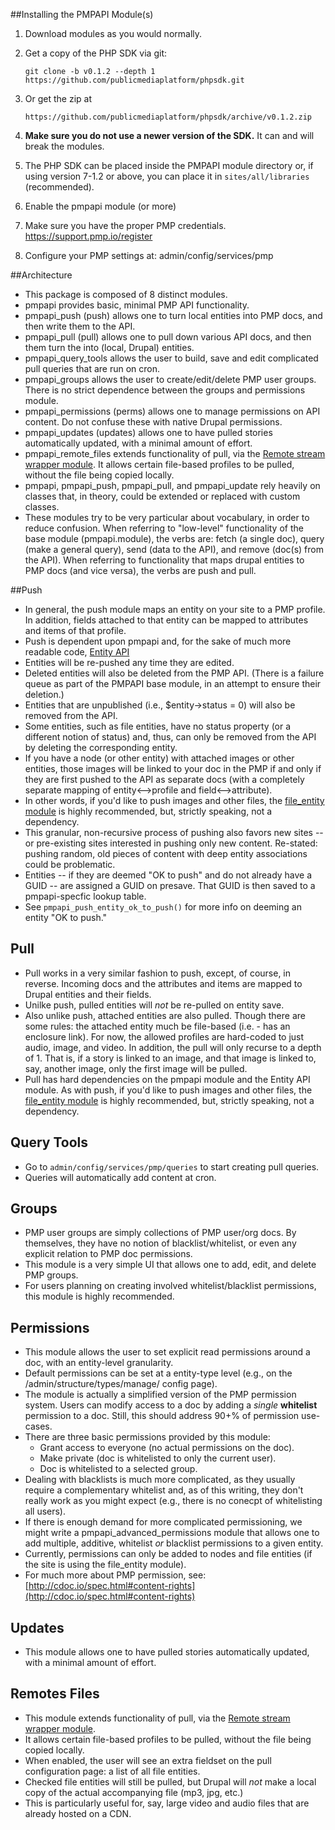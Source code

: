 ##Installing the PMPAPI Module(s)
1. Download modules as you would normally.
2. Get a copy of the PHP SDK via git:

    `git clone -b v0.1.2 --depth 1 https://github.com/publicmediaplatform/phpsdk.git`
    
3. Or get the zip at

    `https://github.com/publicmediaplatform/phpsdk/archive/v0.1.2.zip`

4. **Make sure you do not use a newer version of the SDK.** It can and will break the modules.
5. The PHP SDK can be placed inside the PMPAPI module directory or, if using version 7-1.2 or above, you can place it in `sites/all/libraries` (recommended).
6. Enable the pmpapi module (or more)
7. Make sure you have the proper PMP credentials. https://support.pmp.io/register
8. Configure your PMP settings at: admin/config/services/pmp

##Architecture
- This package is composed of 8 distinct modules.
- pmpapi provides basic, minimal PMP API functionality.
- pmpapi_push (push) allows one to turn local entities into PMP docs, and then write them to the API.
- pmpapi_pull (pull) allows one to pull down various API docs, and then them turn the into (local, Drupal) entities.
- pmpapi_query_tools allows the user to build, save and edit complicated pull queries that are run on cron.
- pmpapi_groups allows the user to create/edit/delete PMP user groups. There is no strict dependence between the groups and permissions module.
- pmpapi_permissions (perms) allows one to manage permissions on API content. Do not confuse these with native Drupal permissions.
- pmpapi_updates (updates) allows one to have pulled stories automatically updated, with a minimal amount of effort.
- pmpapi_remote_files extends functionality of pull, via the [Remote stream wrapper module](https://drupal.org/project/remote_stream_wrapper). It allows certain file-based profiles to be pulled, without the file being copied locally.
- pmpapi, pmpapi_push, pmpapi_pull, and pmpapi_update rely heavily on classes that, in theory, could be extended or replaced with custom classes.
- These modules try to be very particular about vocabulary, in order to reduce confusion. When referring to "low-level" functionality of the base module (pmpapi.module), the verbs are: fetch (a single doc), query (make a general query), send (data to the API), and remove (doc(s) from the API). When referring to functionality that maps drupal entities to PMP docs (and vice versa), the verbs are push and pull. 

##Push
- In general, the push module maps an entity on your site to a PMP profile. In addition, fields attached to that entity can be mapped to attributes and items of that profile.
- Push is dependent upon pmpapi and, for the sake of much more readable code, [Entity API](https://drupal.org/project/entity)
- Entities will be re-pushed any time they are edited.
- Deleted entities will also be deleted from the PMP API. (There is a failure queue as part of the PMPAPI base module, in an attempt to ensure their deletion.)
- Entities that are unpublished (i.e., $entity->status = 0) will also be removed from the API.
- Some entities, such as file entities, have no status property (or a different notion of status) and, thus, can only be removed from the API by deleting the corresponding entity.
- If you have a node (or other entity) with attached images or other entities, those images will be linked to your doc in the PMP if and only if they are first pushed to the API as separate docs (with a completely separate mapping of entity<-->profile and field<-->attribute).
- In other words, if you'd like to push images and other files, the [file_entity module](https://drupal.org/project/file_entity) is highly recommended, but, strictly speaking, not a dependency.
- This granular, non-recursive process of pushing also favors new sites -- or pre-existing sites interested in pushing only new content. Re-stated: pushing random, old pieces of content with deep entity associations could be problematic.
- Entities -- if they are deemed "OK to push" and do not already have a GUID -- are assigned a GUID on presave. That GUID is then saved to a pmpapi-specfic lookup table.
- See `pmpapi_push_entity_ok_to_push()` for more info on deeming an entity "OK to push."

## Pull
- Pull works in a very similar fashion to push, except, of course, in reverse. Incoming docs and the attributes and items are mapped to Drupal entities and their fields.
- Unilke push, pulled entities will *not* be re-pulled on entity save.
- Also unlike push, attached entities are also pulled. Though there are some rules: the attached entity much be file-based (i.e. - has an enclosure link). For now, the allowed profiles are hard-coded to just audio, image, and video. In addition, the pull will only recurse to a depth of 1. That is, if a story is linked to an image, and that image is linked to, say, another image, only the first image will be pulled.
- Pull has hard dependencies on the pmpapi module and the Entity API module. As with push, if you'd like to push images and other files, the [file_entity module](https://drupal.org/project/file_entity) is highly recommended, but, strictly speaking, not a dependency.

## Query Tools
- Go to `admin/config/services/pmp/queries` to start creating pull queries.
- Queries will automatically add content at cron.

## Groups
- PMP user groups are simply collections of PMP user/org docs. By themselves, they have no notion of blacklist/whitelist, or even any explicit relation to PMP doc permissions.
- This module is a very simple UI that allows one to add, edit, and delete PMP groups.
- For users planning on creating involved whitelist/blacklist permissions, this module is highly recommended.

## Permissions
- This module allows the user to set explicit read permissions around a doc, with an entity-level granularity.
- Default permissions can be set at a entity-type level (e.g., on the /admin/structure/types/manage/<NODE TYPE> config page).
- The module is actually a simplified version of the PMP permission system. Users can modify access to a doc by adding a *single* **whitelist** permission to a doc. Still, this should address 90+% of permission use-cases.
- There are three basic permissions provided by this module:
  - Grant access to everyone (no actual permissions on the doc).
  - Make private (doc is whitelisted to only the current user).
  - Doc is whitelisted to a selected group.
- Dealing with blacklists is much more complicated, as they usually require a complementary whitelist and, as of this writing, they don't really work as you might expect (e.g., there is no conecpt of whitelisting all users).
- If there is enough demand for more complicated permissioning, we might write a pmpapi_advanced_permissions module that allows one to add multiple, additive, whitelist *or* blacklist permissions to a given entity.
- Currently, permissions can only be added to nodes and file entities (if the site is using the file_entity module).
- For much more about PMP permission, see: [http://cdoc.io/spec.html#content-rights](http://cdoc.io/spec.html#content-rights)

## Updates
- This module allows one to have pulled stories automatically updated, with a minimal amount of effort.

## Remotes Files
- This module extends functionality of pull, via the [Remote stream wrapper module](https://drupal.org/project/remote_stream_wrapper).
- It allows certain file-based profiles to be pulled, without the file being copied locally.
- When enabled, the user will see an extra fieldset on the pull configuration page: a list of all file entities.
- Checked file entities will still be pulled, but Drupal will *not* make a local copy of the actual accompanying file (mp3, jpg, etc.)
- This is particularly useful for, say, large video and audio files that are already hosted on a CDN.